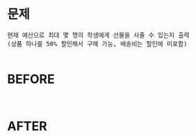 # 문제

<pre>
현재 예산으로 최대 몇 명의 학생에게 선물을 사줄 수 있는지 출력
(상품 하나를 50% 할인해서 구매 가능, 배송비는 할인에 미포함)

</pre>

# BEFORE

<pre>

</pre>

# AFTER

<pre>

</pre>
